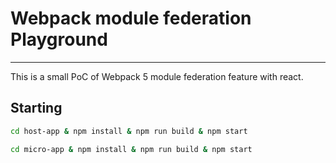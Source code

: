 # Webpack module federation Playground

---

This is a small PoC of Webpack 5 module federation feature with react.

## Starting

```sh
cd host-app & npm install & npm run build & npm start
```

```sh
cd micro-app & npm install & npm run build & npm start
```

